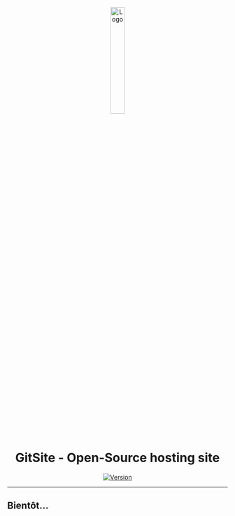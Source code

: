 <div align="center">
  <a href="https://gitsite.dev"><img src="https://gitsite.dev/images/gitsite.png" alt="Logo" width="25%" height="auto"></a>

# GitSite - Open-Source hosting site
  [![Version](https://custom-icon-badges.demolab.com/badge/Site%20:-v0.4.0-ff6666?logo=gitsite&labelColor=23272A)](https://github.com/20syldev/gitsite/releases/latest)
</div>

---

## Bientôt...
